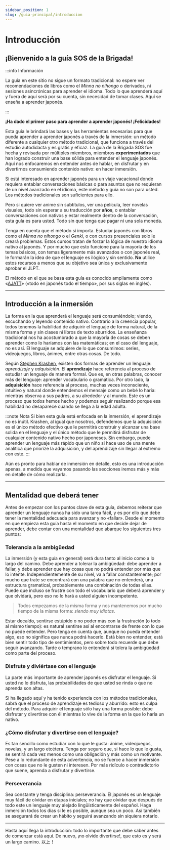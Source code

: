 ```yaml
---
sidebar_position: 1
slug: /guia-principal/introduccion
---
```


# Introducción

## ¡Bienvenido a la guía SOS de la Brigada! 

:::info Información

La guía en este sitio no sigue un formato tradicional: no espere ver recomendaciones de libros como el *Minna no nihongo* o derivados, ni sesiones asincrónicas para aprender el idioma. Todo lo que aprenderá aquí y fuera de aquí será por su cuenta, sin necesidad de tomar clases. Aquí se enseña a aprender japonés.

:::

**¡Ha dado el primer paso para aprender a aprender japonés! ¡Felicidades!**

Esta guía le brindará las bases y las herramientas necesarias para que pueda aprender a aprender japonés a través de la inmersión: un método diferente a cualquier otro método tradicional, que funciona a través del estudio autodidacta y es gratis y eficaz. La guía de la Brigada SOS fue hecha y revisada por múltiples miembros, miembros **experimentados** que han logrado construir una base sólida para entender el lenguaje japonés. Aquí nos enfocaremos en entender antes de hablar, en disfrutar y en divertirnos consumiendo contenido nativo: en hacer inmersión.

Si está interesado en aprender japonés para un viaje vacacional donde requiera entablar conversaciones básicas o para asuntos que no requieran de un nivel avanzado en el idioma, este método y guía no son para usted. Los métodos tradicionales son suficientes para ello. 

Pero si quiere ver anime sin subtítulos, ver una película, leer novelas visuales, todo sin esperar a su traducción por **años**, o entablar conversaciones con nativos y estar realmente dentro de la conversación, esta guía es para usted. Todo sin que tenga que pagar ni una sola moneda.

Tenga en cuenta que el método sí importa. Estudiar japonés con libros como el *Minna no nihongo* o el *Genki*, o con cursos presenciales solo le creará problemas. Estos cursos tratan de forzar la lógica de nuestro idioma nativo al japonés. Y por mucho que esto funcione para la mayoría de los temas básicos, con temas ligeramente más avanzados o con japonés real, le formarán la idea de que el lenguaje es ilógico y sin sentido. **No** utilice estos recursos a menos que su objetivo sea única y exclusivamente aprobar el JLPT.

El método en el que se basa esta guía es conocido ampliamente como «[AJATT](http://www.alljapaneseallthetime.com/blog/)» («todo en japonés todo el tiempo», por sus siglas en inglés). 

---

## Introducción a la inmersión
La forma en la que aprenderá el lenguaje será consumiéndolo; viendo, escuchando y leyendo contenido nativo. Contrario a la creencia popular, todos tenemos la habilidad de adquirir el lenguaje de forma natural, de la misma forma y sin clases ni libros de texto aburridos. La enseñanza tradicional nos ha acostumbrado a que la mayoría de cosas se deben aprender como lo haríamos con las matemáticas; en el caso del lenguaje, no es así. El lenguaje se adquiere de lo que consumimos: series, videojuegos, libros, ánimes, entre otras cosas. De todo.

Según [Stephen Krashen](https://www.youtube.com/watch?v=NiTsduRreug), existen dos formas de aprender un lenguaje: *aprendizaje* y *adquisición*. El **aprendizaje** hace referencia al proceso de estudiar un lenguaje de manera formal. Que es, en otras palabras, conocer más del lenguaje: aprender vocabulario o gramática. Por otro lado, la **adquisición** hace referencia al proceso, muchas veces inconsciente, intuitivo y natural donde entendemos el mensaje como un bebé lo haría: mientras observa a sus padres, a su alrededor y al mundo. Este es un proceso que todos hemos hecho y podemos seguir realizando porque esa habilidad no desaparece cuando se llega a la edad adulta. 

:::note Nota
Si bien esta guía está enfocada en la inmersión, el aprendizaje no es inútil. Krashen, al igual que nosotros, defendemos que la adquisición es el único método efectivo que le permitirá construir y alcanzar una base solida en el lenguaje y el único método que le permitirá disfrutar de cualquier contenido nativo hecho por japoneses. Sin embargo, puede aprender un lenguaje más rápido que un niño si hace uso de una mente analítica que priorize la adquisición, y del aprendizaje sin llegar al extremo con este.
:::

Aún es pronto para hablar de inmersión en detalle, esto es una introducción apenas, a medida que vayamos pasando las secciones iremos más y más en detalle de cómo realizarla.

---

## Mentalidad que deberá tener
Antes de empezar con los puntos clave de esta guía, debemos reiterar que aprender un lenguaje nunca ha sido una tarea fácil, y es por ello que debe tener la mentalidad adecuada para avanzar y no «fallar». Desde el momento en que empieza esta guía hasta el momento en que decide dejar de aprender, debe contar con una mentalidad que abarque los siguientes tres puntos:

### Tolerancia a la ambigüedad

La inmersión (y esta guía en general) será dura tanto al inicio como a lo largo del camino. Debe aprender a tolerar la ambigüedad: debe aprender a fallar, y debe aprender que hay cosas que no podrá entender por más que lo intente. Independientemente de su nivel, va a fallar constantemente; por mucho que trate se encontrará con una palabra que no entenderá, una estructura gramatical, probablemente una combinación de todas ellas. Puede que incluso se frustre con todo el vocabulario que deberá aprender y que olvidará, pero eso no lo hará a usted alguien incompetente. 

> Todos empezamos de la misma forma y nos mantenemos por mucho tiempo de la misma forma: *siendo muy idiotas*. 

Estar decaído, sentirse estúpido o no poder más con la frustración (o todo al mismo tiempo): es natural sentirse así al encontrarse de frente con lo que no puede entender. Pero tenga en cuenta que, aunque no pueda entender algo, eso no significa que nunca podrá hacerlo. Está bien no entender, está bien sentir todo tipo de sentimientos, pero sobre todo recuerde que debe seguir avanzando. Tarde o temprano lo entenderá si tolera la ambigüedad como parte del proceso.

### Disfrute y diviértase con el lenguaje
La parte más importante de aprender japonés es disfrutar el lenguaje. Si usted no lo disfruta, las probabilidades de que usted se rinda o que no aprenda son altas. 

Si ha llegado aquí y ha tenido experiencia con los métodos tradicionales, sabrá que el proceso de aprendizaje es tedioso y aburrido: esto es culpa del método. Para adquirir el lenguaje sólo hay una forma posible: debe disfrutar y divertirse con él mientras lo vive de la forma en la que lo haría un nativo. 

### ¿Cómo disfrutar y divertirse con el lenguaje?

Es tan sencillo como estudiar con lo que le gusta: ánime, videojuegos, novelas, y un largo etcétera. Tenga por seguro que, si hace lo que le gusta, se sentirá cada vez menos como una obligación y más como un motivante. Pese a lo redundante de esta advertencia, no se fuerce a hacer inmersión con cosas que no le gusten ni interesen. Por más ridículo o contradictorio que suene, aprenda a disfrutar y divertirse.

### Perseverancia
Sea constante y tenga disciplina: perseverancia. El japonés es un lenguaje muy fácil de olvidar en etapas iniciales; no hay que olvidar que después de todo este un lenguaje muy alejado lingüísticamente del español. Haga inmersión todos los días si le es posible, aunque sea un poco. Así también se asegurará de crear un hábito y seguirá avanzando sin siquiera notarlo. 

---

Hasta aquí llega la introducción: todo lo importante que debe saber antes de comenzar está aquí. De nuevo, ¡no olvide divertirse!, que esto es y será un largo camino. 以上！